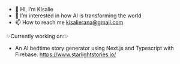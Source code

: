 - 👋 Hi, I’m Kisalie
- 👀 I’m interested in how AI is transforming the world
- 📫 How to reach me kisalierana@gmail.com

✨Currently working on:✨

- An AI bedtime story generator using Next.js and Typescript with Firebase.
  https://www.starlightstories.io/
  



<!---
Kisalie/Kisalie is a ✨ special ✨ repository because its `README.md` (this file) appears on your GitHub profile.
You can click the Preview link to take a look at your changes.
--->
